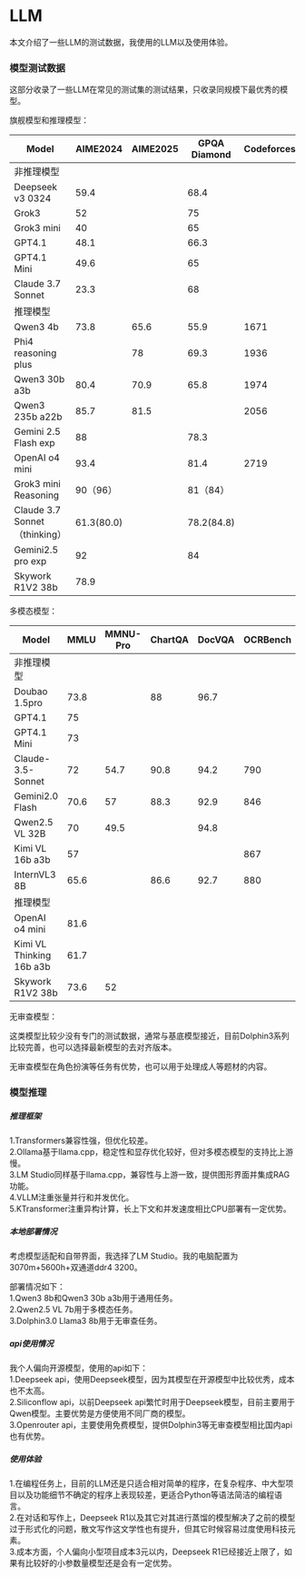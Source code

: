 # LLM

本文介绍了一些LLM的测试数据，我使用的LLM以及使用体验。

### 模型测试数据

这部分收录了一些LLM在常见的测试集的测试结果，只收录同规模下最优秀的模型。

旗舰模型和推理模型：

| Model | AIME2024 | AIME2025 | GPQA Diamond | Codeforces(rating) | LiveCodeBench | SWE-Bench | Humanity’s Last Exam | Frontier Math |
| --- | --- | --- | --- | --- | --- | --- | --- | --- |
| 非推理模型 |  |  |  |  |  |  |  |  |
| Deepseek v3 0324 | 59.4 |  | 68.4 |  | 49.2 |  |  |  |
| Grok3 | 52 |  | 75 |  | 57 |  |  |  |
| Grok3 mini | 40 |  | 65 |  | 41 |  |  |  |
| GPT4.1 | 48.1 |  | 66.3 |  |  | 55 |  |  |
| GPT4.1 Mini | 49.6 |  | 65 |  |  | 24 |  |  |
| Claude 3.7 Sonnet | 23.3 |  | 68 |  |  | 62.3(70.3) |  |  |
| 推理模型 |  |  |  |  |  |  |  |  |
| Qwen3 4b | 73.8 | 65.6 | 55.9 | 1671 | 54.2 |  |  |  |
| Phi4 reasoning plus |  | 78 | 69.3 | 1936 | 60.6 |  |  |  |
| Qwen3 30b a3b | 80.4 | 70.9 | 65.8 | 1974 | 62.6 |  |  |  |
| Qwen3 235b a22b | 85.7 | 81.5 |  | 2056 | 70.7 |  |  |  |
| Gemini 2.5 Flash exp | 88 |  | 78.3 |  | 63.5 |  | 12.1 |  |
| OpenAI o4 mini | 93.4 |  | 81.4 | 2719 |  | 68.1 | 14.3 | 17 |
| Grok3 mini Reasoning | 90（96） |  | 81（84） |  | 75（80） |  |  | 6 |
| Claude 3.7 Sonnet（thinking） | 61.3(80.0) |  | 78.2(84.8) |  |  |  | 8.9 | 4 |
| Gemini2.5 pro exp | 92 |  | 84 |  | 70.4 | 63.8 | 18.8 |  |
| Skywork R1V2 38b | 78.9 |  |  |  | 63.6 |  |  |  |

多模态模型：

| Model | MMLU | MMNU-Pro | ChartQA | DocVQA | OCRBench | AI2D | MathVista | MathVision  |
| --- | --- | --- | --- | --- | --- | --- | --- | --- |
| 非推理模型 |  |  |  |  |  |  |  |  |
| Doubao 1.5pro | 73.8 |  | 88 | 96.7 |  |  | 78.8 |  |
| GPT4.1 | 75 |  |  |  |  |  | 72 |  |
| GPT4.1 Mini | 73 |  |  |  |  |  | 73 |  |
| Claude-3.5-Sonnet | 72 | 54.7 | 90.8 | 94.2 | 790 | 82 | 65.4 | 38.3 |
| Gemini2.0 Flash | 70.6 | 57 | 88.3 | 92.9 | 846 | 85.1 | 73.1 | 41.3 |
| Qwen2.5 VL 32B | 70 | 49.5 |  | 94.8 |  |  | 74.7 |  |
| Kimi VL 16b a3b | 57 |  |  |  | 867 | 84.9 | 68.7 | 21.4 |
| InternVL3 8B | 65.6 |  | 86.6 | 92.7 | 880 | 85.2 | 75.2 |  |
| 推理模型 |  |  |  |  |  |  |  |  |
| OpenAI o4 mini | 81.6 |  |  |  |  |  | 84.4 |  |
| Kimi VL Thinking 16b a3b | 61.7 |  |  |  |  |  | 71.3 | 36.8 |
| Skywork R1V2 38b | 73.6 | 52 |  |  |  |  | 74 | 49 |

无审查模型：

这类模型比较少没有专门的测试数据，通常与基底模型接近，目前Dolphin3系列比较完善，也可以选择最新模型的去对齐版本。

无审查模型在角色扮演等任务有优势，也可以用于处理成人等题材的内容。

### 模型推理

##### 推理框架
1.Transformers兼容性强，但优化较差。\
2.Ollama基于llama.cpp，稳定性和显存优化较好，但对多模态模型的支持比上游慢。\
3.LM Studio同样基于llama.cpp，兼容性与上游一致，提供图形界面并集成RAG功能。\
4.VLLM注重张量并行和并发优化。\
5.KTransformer注重异构计算，长上下文和并发速度相比CPU部署有一定优势。

##### 本地部署情况

考虑模型适配和自带界面，我选择了LM Studio。我的电脑配置为3070m+5600h+双通道ddr4 3200。

部署情况如下：\
1.Qwen3 8b和Qwen3 30b a3b用于通用任务。\
2.Qwen2.5 VL 7b用于多模态任务。\
3.Dolphin3.0 Llama3 8b用于无审查任务。

##### api使用情况

我个人偏向开源模型，使用的api如下：\
1.Deepseek api，使用Deepseek模型，因为其模型在开源模型中比较优秀，成本也不太高。\
2.Siliconflow api，以前Deepseek api繁忙时用于Deepseek模型，目前主要用于Qwen模型。主要优势是方便使用不同厂商的模型。\
3.Openrouter api，主要使用免费模型，提供Dolphin3等无审查模型相比国内api也有优势。

##### 使用体验

1.在编程任务上，目前的LLM还是只适合相对简单的程序，在复杂程序、中大型项目以及功能细节不确定的程序上表现较差，更适合Python等语法简洁的编程语言。\
2.在对话和写作上，Deepseek R1以及其它对其进行蒸馏的模型解决了之前的模型过于形式化的问题，散文写作这文学性也有提升，但其它时候容易过度使用科技元素。\
3.成本方面，个人偏向小型项目成本3元以内，Deepseek R1已经接近上限了，如果有比较好的小参数量模型还是会有一定优势。